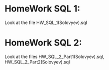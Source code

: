 # HomeWork SQL 1:
Look at the file HW_SQL_1(Solovyev).sql
# HomeWork SQL 2:
Look at the files HW_SQL_2_Part1(Solovyev).sql, HW_SQL_2_Part2(Solovyev).sql
